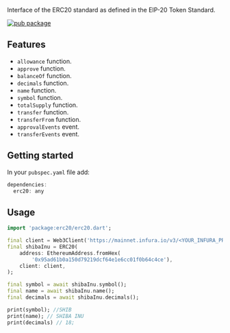 Interface of the ERC20 standard as defined in the EIP-20 Token Standard.

[![pub package](https://img.shields.io/pub/v/erc20.svg)](https://pub.dev/packages/erc20)

## Features

- `allowance` function.
- `approve` function.
- `balanceOf` function.
- `decimals` function.
- `name` function.
- `symbol` function.
- `totalSupply` function.
- `transfer` function.
- `transferFrom` function.
- `approvalEvents` event.
- `transferEvents` event.

## Getting started

In your `pubspec.yaml` file add:

```dart
dependencies:
  erc20: any
```

## Usage

```dart
import 'package:erc20/erc20.dart';
```

```dart
final client = Web3Client('https://mainnet.infura.io/v3/<YOUR_INFURA_PROJECTID>', Client());
final shibaInu = ERC20(
    address: EthereumAddress.fromHex(
        '0x95ad61b0a150d79219dcf64e1e6cc01f0b64c4ce'),
    client: client,
);

final symbol = await shibaInu.symbol();
final name = await shibaInu.name();
final decimals = await shibaInu.decimals();

print(symbol); //SHIB
print(name); // SHIBA INU
print(decimals) // 18;
```
